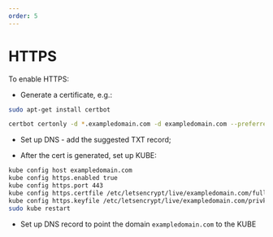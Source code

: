 ```yaml
---
order: 5
---
```


# HTTPS

To enable HTTPS:

- Generate a certificate, e.g.:

```bash
sudo apt-get install certbot

certbot certonly -d *.exampledomain.com -d exampledomain.com --preferred-challenges dns-01 --server https://acme-v02.api.letsencrypt.org/directory --manual
```

- Set up DNS - add the suggested TXT record;

- After the cert is generated, set up KUBE:

```bash
kube config host exampledomain.com
kube config https.enabled true
kube config https.port 443
kube config https.certfile /etc/letsencrypt/live/exampledomain.com/fullchain.pem
kube config https.keyfile /etc/letsencrypt/live/exampledomain.com/privkey.pem
sudo kube restart
```

- Set up DNS record to point the domain `exampledomain.com` to the KUBE
